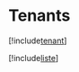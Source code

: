 # Tenants

[!include[tenant](tenants.tenant.autogen.md)]

[!include[liste](tenants.liste.autogen.md)]












































































































